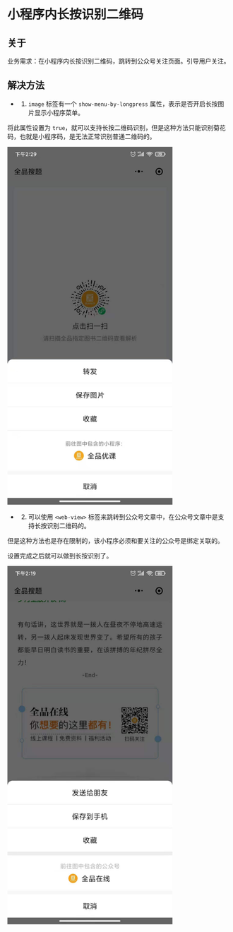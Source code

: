 # 小程序内长按识别二维码

## 关于

业务需求：在小程序内长按识别二维码，跳转到公众号关注页面。引导用户关注。

## 解决方法

- 1. `image` 标签有一个 `show-menu-by-longpress` 属性，表示是否开启长按图片显示小程序菜单。

将此属性设置为 `true`，就可以支持长按二维码识别，但是这种方法只能识别菊花码，也就是小程序码，是无法正常识别普通二维码的。

<img style="width: 374px" src="./images/applet-QRCode/img_20201112142944.jpg">

- 2. 可以使用 `<web-view>` 标签来跳转到公众号文章中，在公众号文章中是支持长按识别二维码的。

但是这种方法也是存在限制的，该小程序必须和要关注的公众号是绑定关联的。

设置完成之后就可以做到长按识别了。

<img style="width: 374px" src="./images/applet-QRCode/img_20201112142051.jpg">
